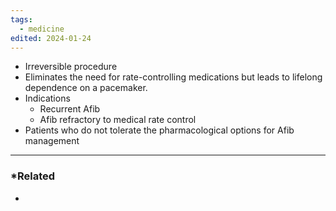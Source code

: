 ```yaml
---
tags:
  - medicine
edited: 2024-01-24
---
```

- Irreversible procedure
- Eliminates the need for rate-controlling medications but leads to lifelong dependence on a pacemaker.
- Indications
	- Recurrent Afib
	- Afib refractory to medical rate control
- Patients who do not tolerate the pharmacological options for Afib management

---
### *Related
- 